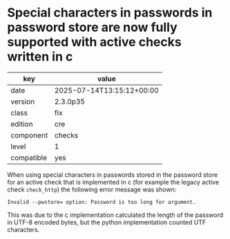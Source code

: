[//]: # (werk v2)
# Special characters in passwords in password store are now fully supported with active checks written in c

key        | value
---------- | ---
date       | 2025-07-14T13:15:12+00:00
version    | 2.3.0p35
class      | fix
edition    | cre
component  | checks
level      | 1
compatible | yes

When using special characters in passwords stored in the password store for an
active check that is implemented in c (for example the legacy active check
`check_http`) the following error message was shown:

```
Invalid --pwstore= option: Password is too long for argument.
```

This was due to the c implementation calculated the length of the password in
UTF-8 encoded bytes, but the python implementation counted UTF characters.
